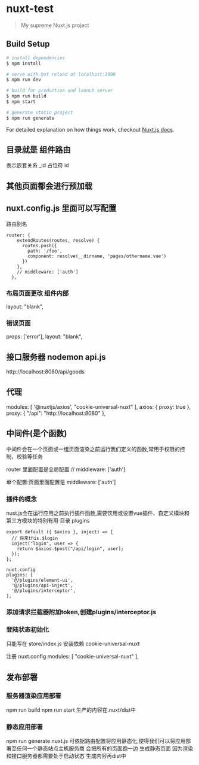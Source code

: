 # nuxt-test

> My supreme Nuxt.js project

## Build Setup

``` bash
# install dependencies
$ npm install

# serve with hot reload at localhost:3000
$ npm run dev

# build for production and launch server
$ npm run build
$ npm start

# generate static project
$ npm run generate
```

For detailed explanation on how things work, checkout [Nuxt.js docs](https://nuxtjs.org).


## 目录就是 组件路由
表示嵌套关系
_id 占位符 id

## 其他页面都会进行预加载

##  nuxt.config.js 里面可以写配置
路由别名
```
router: {
    extendRoutes(routes, resolve) {
      routes.push({
        path: '/foo',
        component: resolve(__dirname, 'pages/othername.vue')
      })
    },
    // middleware: ['auth']
  },
```
###  布局页面更改 组件内部
layout: "blank",


### 错误页面 
props: ['error'],
layout: "blank",


## 接口服务器 nodemon api.js
http://localhost:8080/api/goods

## 代理
  modules: [
    '@nuxtjs/axios',
    "cookie-universal-nuxt"
  ],
  axios: {
    proxy: true
  },
  proxy: {
    "/api": "http://localhost:8080"
  },
## 中间件(是个函数)
中间件会在一个页面或一组页面渲染之前运行我们定义的函数,常用于权限的控制、校验等任务

router 里面配置是全局配置  // middleware: ['auth']

单个配置:页面里面配置是 middleware: ['auth']


### 插件的概念 
nust.js会在运行应用之前执行插件函数,需要饮用或设置vue插件、自定义模块和第三方模块的特别有用
目录 plugins
```
export default ({ $axios }, inject) => {
  // 将来this.$login
  inject("login", user => {
    return $axios.$post("/api/login", user);
  });
};
```
```
nuxt.config
plugins: [
  '@/plugins/element-ui',
  '@/plugins/api-inject',
  '@/plugins/interceptor',
],
```
### 添加请求拦截器附加token,创建plugins/interceptor.js

### 登陆状态初始化
只能写在 store/index.js 
安装依赖  cookie-universal-nuxt

注册 nuxt.config
modules: [
    "cookie-universal-nuxt"
  ],
## 发布部署
### 服务器渲染应用部署
npm run build 
npm run start
生产的内容在.nuxt/dist中
### 静态应用部署
npm  run generate
nuxt.js 可依据路由配置将应用静态化,使得我们可以将应用部署至任何一个静态站点主机服务商
会把所有的页面跑一边 生成静态页面
因为渲染和接口服务器都需要处于启动状态
生成内容再dist中
